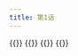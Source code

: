 ```yaml
---
title: 第1话
---
```


{{<mangaimg src="manga/natsuichi/yandere/01.jpg" alt="1">}}
{{<mangaimg src="manga/natsuichi/yandere/02.jpg" alt="2">}}
{{<mangaimg src="manga/natsuichi/yandere/03.jpg" alt="3">}}
{{<mangaimg src="manga/natsuichi/yandere/04.jpg" alt="4">}}